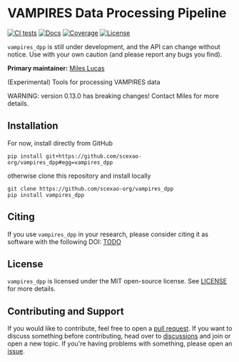 # VAMPIRES Data Processing Pipeline

[![CI tests](https://github.com/scexao-org/vampires_dpp/actions/workflows/CI.yml/badge.svg?branch=main)](https://github.com/scexao-org/vampires_dpp/actions/workflows/CI.yml)
[![Docs](https://github.com/scexao-org/vampires_dpp/actions/workflows/docs.yml/badge.svg?branch=main)](https://scexao-org.github.io/vampires_dpp)
[![Coverage](https://codecov.io/gh/scexao-org/vampires_dpp/branch/main/graph/badge.svg)](https://codecov.io/gh/scexao-org/vampires_dpp)
[![License](https://img.shields.io/github/license/scexao-org/vampires_dpp?color=yellow)](LICENSE)

 `vampires_dpp` is still under development, and the API can change without notice. Use with your own caution (and please report any bugs you find).

**Primary maintainer:** [Miles Lucas](https://github.com/scexao-org)

(Experimental) Tools for processing VAMPIRES data

WARNING: version 0.13.0 has breaking changes! Contact Miles for more details.

## Installation

For now, install directly from GitHub

    pip install git+https://github.com/scexao-org/vampires_dpp#egg=vampires_dpp

otherwise clone this repository and install locally

    git clone https://github.com/scexao-org/vampires_dpp
    pip install vampires_dpp

## Citing

If you use `vampires_dpp` in your research, please consider citing it as software with the following DOI: [TODO](https://github.com/scexao-org/vampires_dpp/blob/main/CITAIONS.bib)

## License

`vampires_dpp` is licensed under the MIT open-source license. See [LICENSE](LICENSE) for more details.

## Contributing and Support

If you would like to contribute, feel free to open a [pull request](https://github.com/scexao-org/vampires_dpp/pulls). If you want to discuss something before contributing, head over to [discussions](https://github.com/scexao-org/vampires_dpp/discussions) and join or open a new topic. If you're having problems with something, please open an [issue](https://github.com/scexao-org/vampires_dpp/issues).
